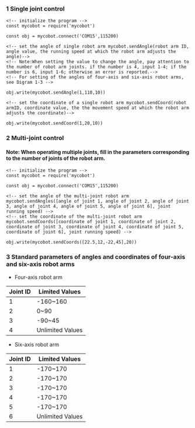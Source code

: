 ### 1 Single joint control
```
<!-- initialize the program -->
const mycobot = require('mycobot')

const obj = mycobot.connect('COM15',115200)

<!-- set the angle of single robot arm mycobot.sendAngle(robot arm ID, angle value, the running speed at which the robot arm adjusts the angle)-->
<!-- Note:When setting the value to change the angle, pay attention to the number of robot arm joints. if the number is 4, input 1-4; if the number is 6, input 1-6; otherwise an error is reported.-->
<!-- For setting of the angles of four-axis and six-axis robot arms, see Digram 1-3 -->

obj.write(mycobot.sendAngle(1,110,10))

<!-- set the coordinate of a single robot arm mycobot.sendCoord(robot armID, coordinate value, the the movement speed at which the robot arm adjusts the coordinate)-->

obj.write(mycobot.sendCoord(1,20,10))
```
### 2 Multi-joint control
#### Note: When operating multiple joints, fill in the parameters corresponding to the number of joints of the robot arm.

```
<!-- initialize the program -->
const mycobot = require('mycobot')

const obj = mycobot.connect('COM15',115200)

<!-- set the angle of the multi-joint robot arm mycobot.sendAngles([angle of joint 1, angle of joint 2, angle of joint 3, angle of joint 4, angle of joint 5, angle of joint 6], joint running speed) -->
<!-- set the coordinate of the multi-joint robot arm mycobot.sendCoords([coordinate of joint 1, coordinate of joint 2, coordinate of joint 3, coordinate of joint 4, coordinate of joint 5, coordinate of joint 6], joint running speed) -->

obj.write(mycobot.sendCoords([22.5,12,-22,45],20))
```

### 3 Standard parameters of angles and coordinates of four-axis and six-axis robot arms
- Four-axis robot arm

|  Joint ID  |  Limited Values  |
|  ----  |  ----  |
|  1  |  -160~160  |
|  2  |  0~90  |
|  3  |  -90~45  |
|  4  |  Unlimited Values  |
- Six-axis robot arm

|  Joint ID  |  Limited Values  |
|  ----  |  ----  |
|  1  |  -170~170  |
|  2  |  -170~170  |
|  3  |  -170~170  |
|  4  |  -170~170  |
|  5  |  -170~170  |
|  6  |  Unlimited Values  |